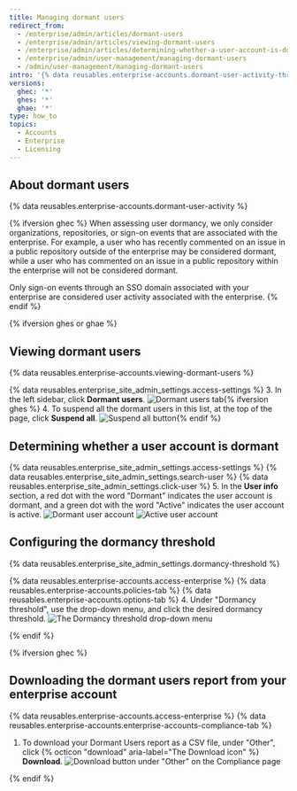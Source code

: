 ```yaml
---
title: Managing dormant users
redirect_from:
  - /enterprise/admin/articles/dormant-users
  - /enterprise/admin/articles/viewing-dormant-users
  - /enterprise/admin/articles/determining-whether-a-user-account-is-dormant
  - /enterprise/admin/user-management/managing-dormant-users
  - /admin/user-management/managing-dormant-users
intro: '{% data reusables.enterprise-accounts.dormant-user-activity-threshold %}'
versions:
  ghec: '*'
  ghes: '*'
  ghae: '*'
type: how_to
topics:
  - Accounts
  - Enterprise
  - Licensing
---
```


## About dormant users

{% data reusables.enterprise-accounts.dormant-user-activity %}

{% ifversion ghec %}
When assessing user dormancy, we only consider organizations, repositories, or sign-on events that are associated with the enterprise. For example, a user who has recently commented on an issue in a public repository outside of the enterprise may be considered dormant, while a user who has commented on an issue in a public repository within the enterprise will not be considered dormant. 

Only sign-on events through an SSO domain associated with your enterprise are considered user activity associated with the enterprise.
{% endif %}

{% ifversion ghes or ghae %}
## Viewing dormant users

{% data reusables.enterprise-accounts.viewing-dormant-users %}

{% data reusables.enterprise_site_admin_settings.access-settings %}
3. In the left sidebar, click **Dormant users**.
![Dormant users tab](/assets/images/enterprise/site-admin-settings/dormant-users-tab.png){% ifversion ghes %}
4. To suspend all the dormant users in this list, at the top of the page, click **Suspend all**.
![Suspend all button](/assets/images/enterprise/site-admin-settings/suspend-all.png){% endif %}

## Determining whether a user account is dormant

{% data reusables.enterprise_site_admin_settings.access-settings %}
{% data reusables.enterprise_site_admin_settings.search-user %}
{% data reusables.enterprise_site_admin_settings.click-user %}
5. In the **User info** section, a red dot with the word "Dormant" indicates the user account is dormant, and a green dot with the word "Active" indicates the user account is active.
![Dormant user account](/assets/images/enterprise/stafftools/dormant-user.png)
![Active user account](/assets/images/enterprise/stafftools/active-user.png)

## Configuring the dormancy threshold

{% data reusables.enterprise_site_admin_settings.dormancy-threshold %}

{% data reusables.enterprise-accounts.access-enterprise %}
{% data reusables.enterprise-accounts.policies-tab %}
{% data reusables.enterprise-accounts.options-tab %}
4. Under "Dormancy threshold", use the drop-down menu, and click the desired dormancy threshold.
![The Dormancy threshold drop-down menu](/assets/images/enterprise/site-admin-settings/dormancy-threshold-menu.png)

{% endif %}

{% ifversion ghec %}
## Downloading the dormant users report from your enterprise account

{% data reusables.enterprise-accounts.access-enterprise %}
{% data reusables.enterprise-accounts.enterprise-accounts-compliance-tab %}
1. To download your Dormant Users report as a CSV file, under "Other", click {% octicon "download" aria-label="The Download icon" %} **Download**.
  ![Download button under "Other" on the Compliance page](/assets/images/help/business-accounts/dormant-users-download-button.png)

{% endif %}
